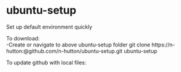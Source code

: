 ubuntu-setup
============

Set up default environment quickly

To download:  
-Create or navigate to above ubuntu-setup folder 
git clone https://n-hutton:<PASSWORD>@github.com/n-hutton/ubuntu-setup.git ubuntu-setup

To update github with local files:
